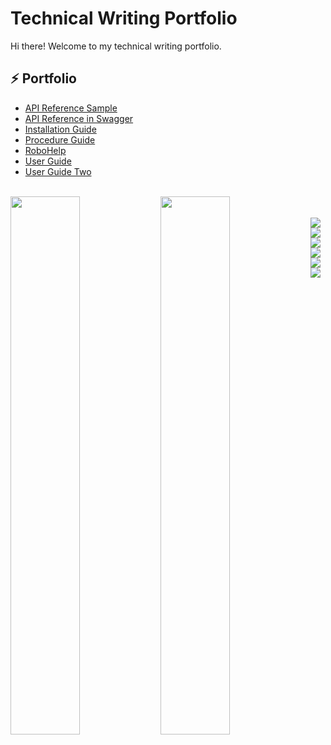 # Technical Writing Portfolio



Hi there! Welcome to my technical writing portfolio.

## :zap: Portfolio
<ul>
<li><a href="https://github.com/ryan-splan/technicalwritingsamples/wiki/API-Reference-Sample">API Reference Sample</a></li>
<li><a href="https://app.swaggerhub.com/apis/ryan-splan/ryanapi/1.0.0">API Reference in Swagger</a></li>
<li><a href="https://github.com/ryan-splan/technicalwritingsamples/wiki/Installation-Guide-Sample">Installation Guide</a></li>
<li><a href="https://github.com/ryan-splan/technicalwritingsamples/wiki/Procedure-Guide-Sample">Procedure Guide</a></li>
<li><a href="https://github.com/ryan-splan/technicalwritingsamples/wiki/RoboHelp">RoboHelp</a></li>
<li><a href="https://github.com/ryan-splan/technicalwritingsamples/wiki/User-Guide-Sample">User Guide</a></li>
<li><a href="https://github.com/ryan-splan/technicalwritingsamples/wiki/User-Guide-Sample-Two">User Guide Two</a></li>
</ul>

<br>

<img align="left" width="47%" src= "https://github-readme-stats.vercel.app/api?username=ryan-splan&show_icons=true&theme=transparent" />

<img align="left" width="47%" src= "https://github-readme-stats.vercel.app/api/top-langs/?username=ryan-splan" />

<br>
<br>

<img align="left" src="https://img.shields.io/badge/adobe-%23FF0000.svg?style=for-the-badge&logo=adobe&logoColor=white" />

<img align="left" src="https://img.shields.io/badge/Adobe%20Dreamweaver-FF61F6.svg?style=for-the-badge&logo=Adobe%20Dreamweaver&logoColor=white" />

<img align="down" src="https://img.shields.io/badge/javascript-%23323330.svg?style=for-the-badge&logo=javascript&logoColor=%23F7DF1E" />

<img align="left" src="https://img.shields.io/badge/html5-%23E34F26.svg?style=for-the-badge&logo=html5&logoColor=white" />

<img align="left" src="https://img.shields.io/badge/markdown-%23000000.svg?style=for-the-badge&logo=markdown&logoColor=white" />

<img align="left" src="https://img.shields.io/badge/css3-%231572B6.svg?style=for-the-badge&logo=css3&logoColor=white" />
